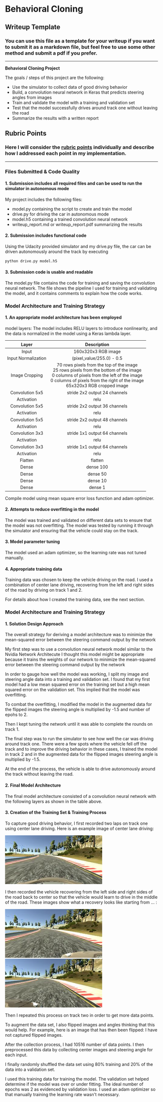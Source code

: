 # **Behavioral Cloning** 

## Writeup Template

### You can use this file as a template for your writeup if you want to submit it as a markdown file, but feel free to use some other method and submit a pdf if you prefer.

---

**Behavioral Cloning Project**

The goals / steps of this project are the following:
* Use the simulator to collect data of good driving behavior
* Build, a convolution neural network in Keras that predicts steering angles from images
* Train and validate the model with a training and validation set
* Test that the model successfully drives around track one without leaving the road
* Summarize the results with a written report


[//]: # (Image References)

[image1]: ./examples/placeholder.png "Model Visualization"
[image2]: ./examples/placeholder.png "Grayscaling"
[image3]: ./examples/placeholder_small.png "Recovery Image"
[image4]: ./examples/placeholder_small.png "Recovery Image"
[image5]: ./examples/placeholder_small.png "Recovery Image"
[image6]: ./examples/placeholder_small.png "Normal Image"
[image7]: ./examples/placeholder_small.png "Flipped Image"

## Rubric Points
### Here I will consider the [rubric points](https://review.udacity.com/#!/rubrics/432/view) individually and describe how I addressed each point in my implementation.  

---
### Files Submitted & Code Quality

#### 1. Submission includes all required files and can be used to run the simulator in autonomous mode

My project includes the following files:
* model.py containing the script to create and train the model
* drive.py for driving the car in autonomous mode
* model.h5 containing a trained convolution neural network 
* writeup_report.md or writeup_report.pdf summarizing the results

#### 2. Submission includes functional code
Using the Udacity provided simulator and my drive.py file, the car can be driven autonomously around the track by executing 
```sh
python drive.py model.h5
```

#### 3. Submission code is usable and readable

The model.py file contains the code for training and saving the convolution neural network. The file shows the pipeline I used for training and validating the model, and it contains comments to explain how the code works.

### Model Architecture and Training Strategy

#### 1. An appropriate model architecture has been employed

model layers:
The model includes RELU layers to introduce nonlinearity, and the data is normalized in the model using a Keras lambda layer.

| Layer         		|     Description	        					| 
|:---------------------:|:---------------------------------------------:| 
| Input         		| 160x320x3 RGB image   							| 
| Input Normalization    | (pixel_value/255.0) - 0.5           |
| Image Cropping    | 70 rows pixels from the top of the image <br> 25 rows pixels from the bottom of the image <br> 0 columns of pixels from the left of the image <br> 0 columns of pixels from the right of the image <br> 65x320x3 RGB cropped image |
| Convolution 5x5 | stride 2x2 output 24 channels | 
| Activation      | relu                          |
| Convolution 5x5 | stride 2x2 output 36 channels | 
| Activation      | relu                          |
| Convolution 5x5 | stride 2x2 output 48 channels | 
| Activation      | relu  
| Convolution 3x3 | stride 1x1 output 64 channels | 
| Activation      | relu  |
| Convolution 3x3 | stride 1x1 output 64 channels | 
| Activation      | relu  |
| Flatten      | flatten  |
| Dense        | dense 100 |
| Dense        | dense 50 |
| Dense        | dense 10 |
| Dense        | dense 1 |

Compile model using mean square error loss function and adam optimizer.

#### 2. Attempts to reduce overfitting in the model

The model was trained and validated on different data sets to ensure that the model was not overfitting. The model was tested by running it through the simulator and ensuring that the vehicle could stay on the track.

#### 3. Model parameter tuning

The model used an adam optimizer, so the learning rate was not tuned manually.

#### 4. Appropriate training data

Training data was chosen to keep the vehicle driving on the road. I used a combination of center lane driving, recovering from the left and right sides of the road by driving on track 1 and 2. 

For details about how I created the training data, see the next section. 

### Model Architecture and Training Strategy

#### 1. Solution Design Approach

The overall strategy for deriving a model architecture was to minimize the mean-squared error between the steering command output by the network

My first step was to use a convolution neural network model similar to the Nvidia Network Architecute I thought this model might be appropriate because it trains the weights of our network to minimize the mean-squared error between the steering command output by the network

In order to gauge how well the model was working, I split my image and steering angle data into a training and validation set. I found that my first model had a low mean squared error on the training set but a high mean squared error on the validation set. This implied that the model was overfitting. 

To combat the overfitting, I modified the model in the augmented data for the flipped images the steering angle is multiplied by -1.5 and number of epohs to 2.

Then I kept tuning the network until it was able to complete the rounds on track 1.

The final step was to run the simulator to see how well the car was driving around track one. There were a few spots where the vehicle fell off the track and to improve the driving behavior in these cases, I trained the model in track 2 and in the augmented data for the flipped images steering angle is multiplied by -1.5.

At the end of the process, the vehicle is able to drive autonomously around the track without leaving the road.

#### 2. Final Model Architecture

The final model architecture consisted of a convolution neural network with the following layers as shown in the table above.

#### 3. Creation of the Training Set & Training Process

To capture good driving behavior, I first recorded two laps on track one using center lane driving. Here is an example image of center lane driving:

![center](./samples/center_2018_02_12_20_22_50_040.jpg?raw=true)

I then recorded the vehicle recovering from the left side and right sides of the road back to center so that the vehicle would learn to drive in the middle of the road. These images show what a recovery looks like starting from ... :

![left](./samples/left_2018_02_12_20_22_50_040.jpg?raw=true)
![right](./samples/right_2018_02_12_20_22_50_040.jpg?raw=true)


Then I repeated this process on track two in order to get more data points.

To augment the data set, I also flipped images and angles thinking that this would help. For example, here is an image that has then been flipped: I have not captured flipped images.
<!--
![alt text][image6]
![alt text][image7]
-->

After the collection process, I had 10516 number of data points. I then preprocessed this data by collecting center images and steering angle for each input.


I finally randomly shuffled the data set using 80% training and 20% of the data into a validation set. 

I used this training data for training the model. The validation set helped determine if the model was over or under fitting. The ideal number of epochs was 2 as evidenced by validation loss. I used an adam optimizer so that manually training the learning rate wasn't necessary.
